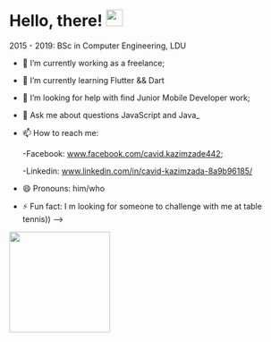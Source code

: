 # Hello, there! <img src="https://raw.githubusercontent.com/MartinHeinz/MartinHeinz/master/wave.gif" width="30px">


2015 - 2019: BSc in Computer Engineering, LDU


- 🔭 I’m currently working as a freelance;
- 🌱 I’m currently learning Flutter && Dart
- 🤔 I’m looking for help with find Junior Mobile Developer work;
- 💬 Ask me about questions JavaScript and Java_
- 📫 How to reach me:
 
   -Facebook: www.facebook.com/cavid.kazimzade442;
   
   -Linkedin: www.linkedin.com/in/cavid-kazimzada-8a9b96185/

- 😄 Pronouns: him/who
- ⚡ Fun fact: I m looking for someone to challenge with me at table tennis))
-->

<a href="https://github.com/cavidk">
  <img height="180em" src="https://github-readme-stats.vercel.app/api?username=cavidk&show_icons=true&theme=default"/>
</a>


